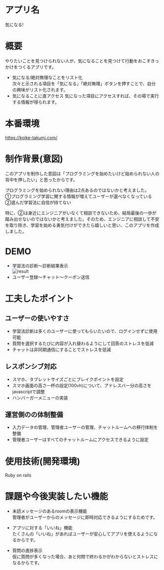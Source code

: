 # アプリ名
気になる!

# 概要
やりたいことを見つけられない人が、気になることを見つけて行動をおこすきっかけをつくるアプリです。

- 気になる/絶対無理なことをリスト化  
次々と示される項目を「気になる」「絶対無理」ボタンを押すことで、自分の興味がリスト化されます。
- 気になることに直アクセス
気になった項目にアクセスすれば、その場で実行する情報が得られます。

# 本番環境
https://koike-takumi.com/

# 制作背景(意図)
このアプリを制作した意図は「プログラミングを始めたいけど始められない人の背中を押したい」と思ったからです。

プログラミングを始められない理由は2点あるのではないかと考えました。  
①プログラミング学習に関する情報が増えてユーザーが選べなくなっている  
②選んだ学習法に自信が持てない

特に、②は身近にエンジニアがいなくて相談できないため、結局最後の一歩が踏み出せないのではないかと考えました。そのため、エンジニアに相談して不安を取り除き、学習を始める勇気付けができたら嬉しいと思い、このアプリを作成しました。

# DEMO
- 学習法の診断〜診断結果表示  
![result](gif/demo.gif)  
- ユーザー登録〜チャット〜クーポン送信  

# 工夫したポイント
## ユーザーの使いやすさ
- 学習法診断は多くのユーザーに使ってもらいたいので、ログインせずに使用可能
- 質問を選択するたびに内容が入れ替わるようにして回答のストレスを低減
- チャットは非同期通信にすることでストレスを低減

## レスポンシブ対応
- スマホ、タブレットサイズごとにブレイクポイントを設定
- スマホ画面の高さ一杯の設定(100vh)について、アドレスバー分の高さをjavascriptで調整
- ハンバーガーメニューの実装

## 運営側のの体制整備
- 入力データの管理、管理者ユーザーの管理、チャットルームへの移行体制を整備
- 管理者ユーザーはすべてのチャットルームにアクセスできるように設定

# 使用技術(開発環境)  
Ruby on rails  

# 課題や今後実装したい機能  
- 未読メッセージのあるroomの表示機能  
管理者がユーザーからのメッセージに即時対応できるようにするためです。

- アプリに対する「いいね」機能  
たくさんの「いいね」があればユーザーが安心してアプリを使えるようになるからです。

- 質問の進捗表示  
仮に質問が多くなった場合、あと何問で終わるかがわからないとストレスになるからです。
